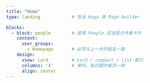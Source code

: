 ```yaml
---
title: "Home"
type: landing            # 告诉 Hugo 用 Page-builder

blocks:
  - block: people        # 使用 People 区块显示作者卡片
    content:
      user_groups:
        - Homepage       # 必须与上一步的组名一致
    design:
      view: card         # card / compact / list 都行
      columns: '1'       # 单列，版式跟作者页一样
      align: center
---
```

